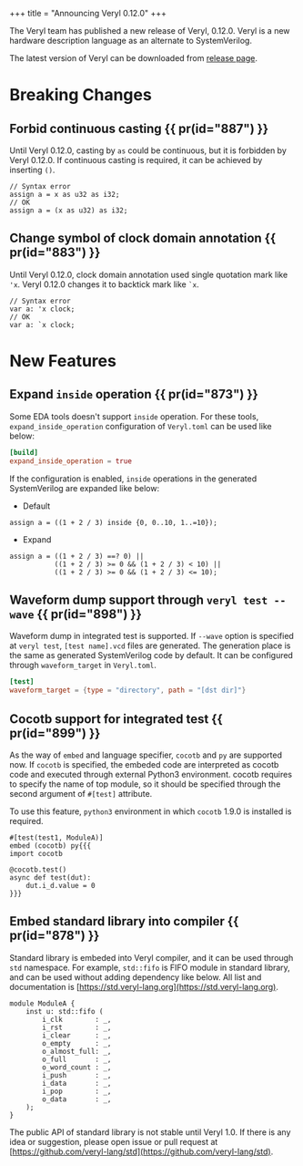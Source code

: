 +++
title = "Announcing Veryl 0.12.0"
+++

The Veryl team has published a new release of Veryl, 0.12.0.
Veryl is a new hardware description language as an alternate to SystemVerilog.

The latest version of Veryl can be downloaded from [release page](https://github.com/veryl-lang/veryl/releases/latest).

# Breaking Changes

## Forbid continuous casting {{ pr(id="887") }}

Until Veryl 0.12.0, casting by `as` could be continuous, but it is forbidden by Veryl 0.12.0.
If continuous casting is required, it can be achieved by inserting `()`.

```veryl
// Syntax error
assign a = x as u32 as i32;
// OK
assign a = (x as u32) as i32;
```

## Change symbol of clock domain annotation {{ pr(id="883") }}

Until Veryl 0.12.0, clock domain annotation used single quotation mark like `'x`.
Veryl 0.12.0 changes it to backtick mark like `` `x ``.

```veryl
// Syntax error
var a: 'x clock;
// OK
var a: `x clock;
```

# New Features

## Expand `inside` operation {{ pr(id="873") }}

Some EDA tools doesn't support `inside` operation.
For these tools, `expand_inside_operation` configuration of `Veryl.toml` can be used like below:

```toml
[build]
expand_inside_operation = true
```

If the configuration is enabled, `inside` operations in the generated SystemVerilog are expanded like below:

* Default

```veryl
assign a = ((1 + 2 / 3) inside {0, 0..10, 1..=10});
```

* Expand

```veryl
assign a = ((1 + 2 / 3) ==? 0) ||
           ((1 + 2 / 3) >= 0 && (1 + 2 / 3) < 10) ||
           ((1 + 2 / 3) >= 0 && (1 + 2 / 3) <= 10);
```

## Waveform dump support through `veryl test --wave` {{ pr(id="898") }}

Waveform dump in integrated test is supported.
If `--wave` option is specified at `veryl test`, `[test name].vcd` files are generated.
The generation place is the same as generated SystemVerilog code by default.
It can be configured through `waveform_target` in `Veryl.toml`.

```toml
[test]
waveform_target = {type = "directory", path = "[dst dir]"}
```

## Cocotb support for integrated test {{ pr(id="899") }}

As the way of `embed` and language specifier, `cocotb` and `py` are supported now.
If `cocotb` is specified, the embeded code are interpreted as cocotb code and executed through external Python3 environment.
cocotb requires to specify the name of top module, so it should be specified through the second argument of `#[test]` attribute.

To use this feature, `python3` environment in which `cocotb` 1.9.0 is installed is required.

```veryl
#[test(test1, ModuleA)]
embed (cocotb) py{{{
import cocotb

@cocotb.test()
async def test(dut):
    dut.i_d.value = 0
}}}

```

## Embed standard library into compiler {{ pr(id="878") }}

Standard library is embeded into Veryl compiler, and it can be used through `std` namespace.
For example, `std::fifo` is FIFO module in standard library, and can be used without adding dependency like below.
All list and documentation is [https://std.veryl-lang.org](https://std.veryl-lang.org).

```veryl
module ModuleA {
    inst u: std::fifo (
        i_clk        : _,
        i_rst        : _,
        i_clear      : _,
        o_empty      : _,
        o_almost_full: _,
        o_full       : _,
        o_word_count : _,
        i_push       : _,
        i_data       : _,
        i_pop        : _,
        o_data       : _,
    );
}
```

The public API of standard library is not stable until Veryl 1.0.
If there is any idea or suggestion, please open issue or pull request at [https://github.com/veryl-lang/std](https://github.com/veryl-lang/std).

